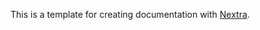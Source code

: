 <!-- # Nextra Docs Template 

This is a template for creating documentation with [Nextra](https://nextra.site).

[**Live Demo →**](https://nextra-docs-template.vercel.app)

[![](.github/screenshot.png)](https://nextra-docs-template.vercel.app)

## Quick Start

Click the button to clone this repository and deploy it on Vercel:

[![](https://vercel.com/button)](https://vercel.com/new/clone?s=https%3A%2F%2Fgithub.com%2Fshuding%2Fnextra-docs-template&showOptionalTeamCreation=false)

## Local Development

First, run `pnpm i` to install the dependencies.

Then, run `pnpm dev` to start the development server and visit localhost:3000.

## License

This project is licensed under the MIT License. -->

This is a template for creating documentation with [Nextra](https://nextra.site).